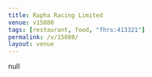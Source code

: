 ```yaml
---
title: Rapha Racing Limited
venue: v15880
tags: [restaurant, food, "fhrs:413321"]
permalink: /v/15880/
layout: venue
---
```

null